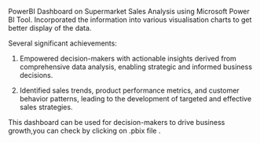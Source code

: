 PowerBI Dashboard on Supermarket Sales Analysis using Microsoft Power BI Tool. 
Incorporated the information into various visualisation charts to get better display of the data.

Several significant achievements:

1. Empowered decision-makers with actionable insights derived from comprehensive data analysis, enabling strategic and informed business decisions.

2. Identified sales trends, product performance metrics, and customer behavior patterns, leading to the development of targeted and effective sales strategies.

This dashboard can be used for decision-makers to drive business growth,you can check by clicking on .pbix file .
